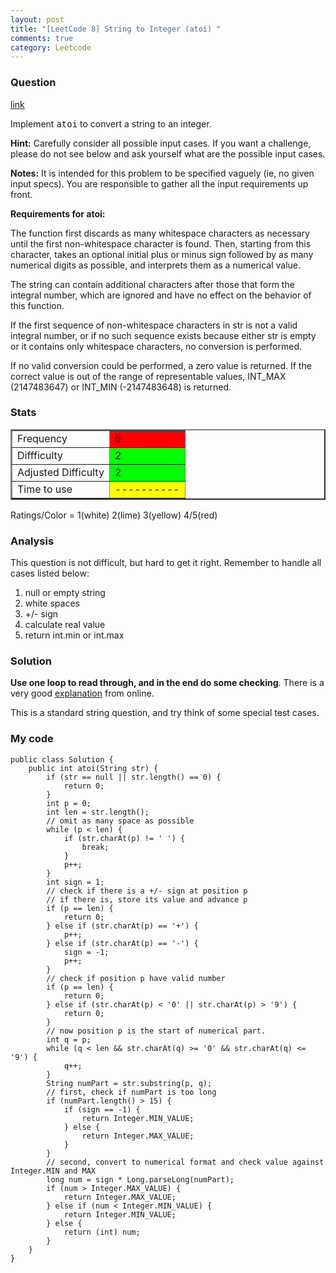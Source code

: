 ```yaml
---
layout: post
title: "[LeetCode 8] String to Integer (atoi) "
comments: true
category: Leetcode
---
```


### Question

[link](http://oj.leetcode.com/problems/string-to-integer-atoi/)

<div class="question-content">
            <p></p><p>Implement <span style="font-family:monospace">atoi</span> to convert a string to an integer.</p>

<p><b>Hint:</b> Carefully consider all possible input cases. If you want a challenge, please do not see below and ask yourself what are the possible input cases.</p>

<p>
<b>Notes:</b> 
It is intended for this problem to be specified vaguely (ie, no given input specs). You are responsible to gather all the input requirements up front. </p>

<div class="spoilers"><b>Requirements for atoi:</b>

<p>The function first discards as many whitespace characters as necessary until the first non-whitespace character is found. Then, starting from this character, takes an optional initial plus or minus sign followed by as many numerical digits as possible, and interprets them as a numerical value.</p>

<p>The string can contain additional characters after those that form the integral number, which are ignored and have no effect on the behavior of this function.</p>

<p>If the first sequence of non-whitespace characters in str is not a valid integral number, or if no such sequence exists because either str is empty or it contains only whitespace characters, no conversion is performed.</p>

<p>If no valid conversion could be performed, a zero value is returned. If the correct value is out of the range of representable values, INT_MAX (2147483647) or INT_MIN (-2147483648) is returned.
</p>
</div><p></p>
          </div>

### Stats

<table border="2">
	<tr>
		<td>Frequency</td>
		<td bgcolor="red">5</td>
	</tr>
	<tr>
		<td>Diffficulty</td>
		<td bgcolor="lime">2</td>
	</tr>
	<tr>
		<td>Adjusted Difficulty</td>
		<td bgcolor="lime">2</td>
	</tr>
	<tr>
		<td>Time to use</td>
		<td bgcolor="yellow">----------</td>
	</tr>
</table>

Ratings/Color = 1(white) 2(lime) 3(yellow) 4/5(red)

### Analysis

This question is not difficult, but hard to get it right. Remember to handle all cases listed below:

1. null or empty string
2. white spaces
3. +/- sign
4. calculate real value
5. return int.min or int.max

### Solution

**Use one loop to read through, and in the end do some checking**. There is a very good [explanation](http://www.programcreek.com/2012/12/leetcode-string-to-integer-atoi/) from online.

This is a standard string question, and try think of some special test cases.

### My code

    public class Solution {
        public int atoi(String str) {
            if (str == null || str.length() == 0) {
                return 0;
            }
            int p = 0;
            int len = str.length();
            // omit as many space as possible
            while (p < len) {
                if (str.charAt(p) != ' ') {
                    break;
                }
                p++;
            }
            int sign = 1;
            // check if there is a +/- sign at position p
            // if there is, store its value and advance p
            if (p == len) {
                return 0;
            } else if (str.charAt(p) == '+') {
                p++;
            } else if (str.charAt(p) == '-') {
                sign = -1;
                p++;
            }
            // check if position p have valid number
            if (p == len) {
                return 0;
            } else if (str.charAt(p) < '0' || str.charAt(p) > '9') {
                return 0;
            }
            // now position p is the start of numerical part.
            int q = p;
            while (q < len && str.charAt(q) >= '0' && str.charAt(q) <= '9') {
                q++;
            }
            String numPart = str.substring(p, q);
            // first, check if numPart is too long
            if (numPart.length() > 15) {
                if (sign == -1) {
                    return Integer.MIN_VALUE;
                } else {
                    return Integer.MAX_VALUE;
                }
            }
            // second, convert to numerical format and check value against Integer.MIN and MAX
            long num = sign * Long.parseLong(numPart);
            if (num > Integer.MAX_VALUE) {
                return Integer.MAX_VALUE;
            } else if (num < Integer.MIN_VALUE) {
                return Integer.MIN_VALUE;
            } else {
                return (int) num;
            }
        }
    }
